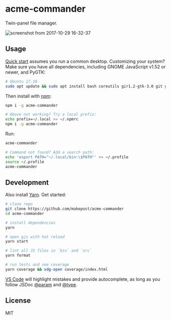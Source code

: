 # acme-commander

Twin-panel file manager.

![screenshot from 2017-10-29 16-32-37](https://user-images.githubusercontent.com/20999066/32144815-0734201e-bcc7-11e7-86c8-a990a9e7ff1e.png)

## Usage

[Quick start](https://acme.js.org/) assumes you run a common desktop. Customizing your system? Make sure you have all dependencies, including GNOME JavaScript v1.52 or newer, and PyGTK:

```bash
# Ubuntu 17.10
sudo apt update && sudo apt install bash coreutils gir1.2-gtk-3.0 git gjs npm python-gtk2
```

Then install with [npm](https://nodejs.org/en/download/):

```bash
npm i -g acme-commander

# Above not working? Try a local prefix:
echo prefix=~/.local >> ~/.npmrc
npm i -g acme-commander
```

Run:

```bash
acme-commander

# Command not found? Add a search path:
echo 'export PATH="~/.local/bin:\$PATH"' >> ~/.profile
source ~/.profile
acme-commander
```

## Development

Also install [Yarn](https://yarnpkg.com/en/docs/install#linux-tab). Get started:

```bash
# clone repo
git clone https://github.com/makepost/acme-commander
cd acme-commander

# install dependencies
yarn

# open gjs with hot reload
yarn start

# lint all JS files in `bin` and `src`
yarn format

# run tests and see coverage
yarn coverage && xdg-open coverage/index.html
```

[VS Code](https://code.visualstudio.com/) will highlight mistakes and provide autocomplete, as long as you follow JSDoc [@param](http://usejsdoc.org/tags-param.html) and [@type](http://usejsdoc.org/tags-type.html).

## License

MIT
